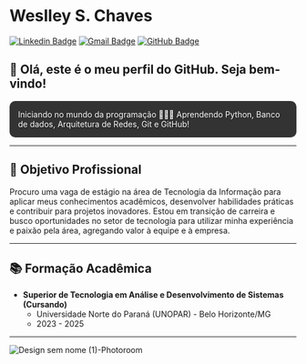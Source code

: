 # Weslley S. Chaves

[![Linkedin Badge](https://img.shields.io/badge/-Weslley%20Santos-0073b1?style=flat-square&logo=Linkedin&logoColor=white&link=https://www.linkedin.com/in/weslley-s-chaves-789890228)](https://www.linkedin.com/in/weslley-s-chaves-789890228)
[![Gmail Badge](https://img.shields.io/badge/-weslleysantoschaves@gmail.com-c14438?style=flat-square&logo=Gmail&logoColor=white&link=mailto:weslleysantoschaves@gmail.com)](mailto:weslleysantoschaves@gmail.com) 
[![GitHub Badge](https://img.shields.io/badge/-Weslley%20Chaves-000000?style=flat-square&logo=Github&logoColor=white&link=https://github.com/Weslley-Chaves)](https://github.com/Weslley-Chaves) 

## 👋 Olá, este é o meu perfil do GitHub. Seja bem-vindo!

<div style="background-color: #333; color: white; padding: 15px; border-radius: 10px; text-shadow: 1px 1px 2px rgba(0, 0, 0, 0.5);">
   Iniciando no mundo da programação 👨🏻‍💻 Aprendendo Python, Banco de dados, Arquitetura de Redes, Git e GitHub!
</div>

---

## 🎯 Objetivo Profissional

Procuro uma vaga de estágio na área de Tecnologia da Informação para aplicar meus conhecimentos acadêmicos, desenvolver habilidades práticas e contribuir para projetos inovadores. Estou em transição de carreira e busco oportunidades no setor de tecnologia para utilizar minha experiência e paixão pela área, agregando valor à equipe e à empresa.

---

## 📚 Formação Acadêmica
  
- **Superior de Tecnologia em Análise e Desenvolvimento de Sistemas (Cursando)**
  - Universidade Norte do Paraná (UNOPAR) - Belo Horizonte/MG
  - 2023 - 2025

---

![Design sem nome (1)-Photoroom](https://github.com/user-attachments/assets/149a1cde-1f5c-44cd-9500-f969577b1d1c)
